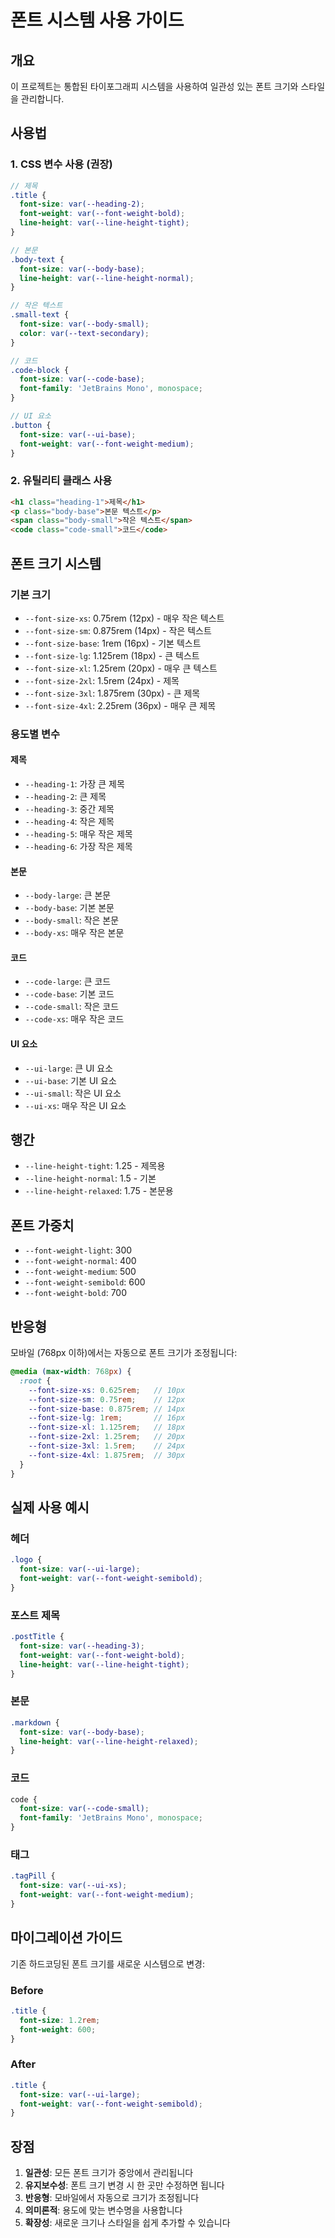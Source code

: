 # 폰트 시스템 사용 가이드

## 개요

이 프로젝트는 통합된 타이포그래피 시스템을 사용하여 일관성 있는 폰트 크기와 스타일을 관리합니다.

## 사용법

### 1. CSS 변수 사용 (권장)

```scss
// 제목
.title {
  font-size: var(--heading-2);
  font-weight: var(--font-weight-bold);
  line-height: var(--line-height-tight);
}

// 본문
.body-text {
  font-size: var(--body-base);
  line-height: var(--line-height-normal);
}

// 작은 텍스트
.small-text {
  font-size: var(--body-small);
  color: var(--text-secondary);
}

// 코드
.code-block {
  font-size: var(--code-base);
  font-family: 'JetBrains Mono', monospace;
}

// UI 요소
.button {
  font-size: var(--ui-base);
  font-weight: var(--font-weight-medium);
}
```

### 2. 유틸리티 클래스 사용

```html
<h1 class="heading-1">제목</h1>
<p class="body-base">본문 텍스트</p>
<span class="body-small">작은 텍스트</span>
<code class="code-small">코드</code>
```

## 폰트 크기 시스템

### 기본 크기
- `--font-size-xs`: 0.75rem (12px) - 매우 작은 텍스트
- `--font-size-sm`: 0.875rem (14px) - 작은 텍스트
- `--font-size-base`: 1rem (16px) - 기본 텍스트
- `--font-size-lg`: 1.125rem (18px) - 큰 텍스트
- `--font-size-xl`: 1.25rem (20px) - 매우 큰 텍스트
- `--font-size-2xl`: 1.5rem (24px) - 제목
- `--font-size-3xl`: 1.875rem (30px) - 큰 제목
- `--font-size-4xl`: 2.25rem (36px) - 매우 큰 제목

### 용도별 변수

#### 제목
- `--heading-1`: 가장 큰 제목
- `--heading-2`: 큰 제목
- `--heading-3`: 중간 제목
- `--heading-4`: 작은 제목
- `--heading-5`: 매우 작은 제목
- `--heading-6`: 가장 작은 제목

#### 본문
- `--body-large`: 큰 본문
- `--body-base`: 기본 본문
- `--body-small`: 작은 본문
- `--body-xs`: 매우 작은 본문

#### 코드
- `--code-large`: 큰 코드
- `--code-base`: 기본 코드
- `--code-small`: 작은 코드
- `--code-xs`: 매우 작은 코드

#### UI 요소
- `--ui-large`: 큰 UI 요소
- `--ui-base`: 기본 UI 요소
- `--ui-small`: 작은 UI 요소
- `--ui-xs`: 매우 작은 UI 요소

## 행간

- `--line-height-tight`: 1.25 - 제목용
- `--line-height-normal`: 1.5 - 기본
- `--line-height-relaxed`: 1.75 - 본문용

## 폰트 가중치

- `--font-weight-light`: 300
- `--font-weight-normal`: 400
- `--font-weight-medium`: 500
- `--font-weight-semibold`: 600
- `--font-weight-bold`: 700

## 반응형

모바일 (768px 이하)에서는 자동으로 폰트 크기가 조정됩니다:

```scss
@media (max-width: 768px) {
  :root {
    --font-size-xs: 0.625rem;   // 10px
    --font-size-sm: 0.75rem;    // 12px
    --font-size-base: 0.875rem; // 14px
    --font-size-lg: 1rem;       // 16px
    --font-size-xl: 1.125rem;   // 18px
    --font-size-2xl: 1.25rem;   // 20px
    --font-size-3xl: 1.5rem;    // 24px
    --font-size-4xl: 1.875rem;  // 30px
  }
}
```

## 실제 사용 예시

### 헤더
```scss
.logo {
  font-size: var(--ui-large);
  font-weight: var(--font-weight-semibold);
}
```

### 포스트 제목
```scss
.postTitle {
  font-size: var(--heading-3);
  font-weight: var(--font-weight-bold);
  line-height: var(--line-height-tight);
}
```

### 본문
```scss
.markdown {
  font-size: var(--body-base);
  line-height: var(--line-height-relaxed);
}
```

### 코드
```scss
code {
  font-size: var(--code-small);
  font-family: 'JetBrains Mono', monospace;
}
```

### 태그
```scss
.tagPill {
  font-size: var(--ui-xs);
  font-weight: var(--font-weight-medium);
}
```

## 마이그레이션 가이드

기존 하드코딩된 폰트 크기를 새로운 시스템으로 변경:

### Before
```scss
.title {
  font-size: 1.2rem;
  font-weight: 600;
}
```

### After
```scss
.title {
  font-size: var(--ui-large);
  font-weight: var(--font-weight-semibold);
}
```

## 장점

1. **일관성**: 모든 폰트 크기가 중앙에서 관리됩니다
2. **유지보수성**: 폰트 크기 변경 시 한 곳만 수정하면 됩니다
3. **반응형**: 모바일에서 자동으로 크기가 조정됩니다
4. **의미론적**: 용도에 맞는 변수명을 사용합니다
5. **확장성**: 새로운 크기나 스타일을 쉽게 추가할 수 있습니다 